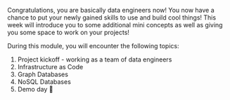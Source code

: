 Congratulations, you are basically data engineers now! You now have a chance to put your newly gained skills to use and build cool things!
This week will introduce you to some additional mini concepts as well as giving you some space to work on your projects!

During this module, you will encounter the following topics:

1. Project kickoff - working as a team of data engineers
2. Infrastructure as Code
3. Graph Databases
4. NoSQL Databases
5. Demo day 🚀
